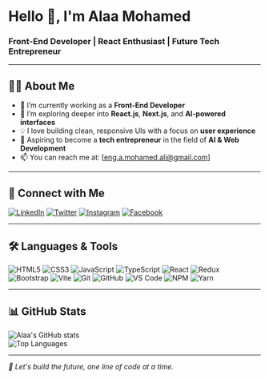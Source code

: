 # Hello 👋, I'm Alaa Mohamed  
### Front-End Developer | React Enthusiast | Future Tech Entrepreneur

---

## 👨‍💻 About Me

- 🔭 I’m currently working as a **Front-End Developer**
- 🌱 I’m exploring deeper into **React.js**, **Next.js**, and **AI-powered interfaces**
- 💡 I love building clean, responsive UIs with a focus on **user experience**
- 🎯 Aspiring to become a **tech entrepreneur** in the field of **AI & Web Development**
- 📫 You can reach me at: [eng.a.mohamed.ali@gmail.com]

---

## 🔗 Connect with Me

[![LinkedIn](https://img.shields.io/badge/-LinkedIn-blue?logo=linkedin)](https://www.linkedin.com/in/alaa-mohamed-871ab82a2/)  [![Twitter](https://img.shields.io/badge/-Twitter-1DA1F2?logo=twitter&logoColor=white)](https://twitter.com/your_handle)  [![Instagram](https://img.shields.io/badge/-Instagram-E4405F?logo=instagram&logoColor=white)](https://instagram.com/your_handle)  [![Facebook](https://img.shields.io/badge/-Facebook-1877F2?logo=facebook&logoColor=white)](https://facebook.com/your_handle)

---

## 🛠️ Languages & Tools

![HTML5](https://img.shields.io/badge/-HTML5-E34F26?logo=html5&logoColor=white)
![CSS3](https://img.shields.io/badge/-CSS3-1572B6?logo=css3&logoColor=white)
![JavaScript](https://img.shields.io/badge/-JavaScript-F7DF1E?logo=javascript&logoColor=black)
![TypeScript](https://img.shields.io/badge/-TypeScript-3178C6?logo=typescript&logoColor=white)
![React](https://img.shields.io/badge/-React-20232A?logo=react&logoColor=61DAFB)
![Redux](https://img.shields.io/badge/-Redux-593D88?logo=redux&logoColor=white)
![Bootstrap](https://img.shields.io/badge/-Bootstrap-563D7C?logo=bootstrap&logoColor=white)
![Vite](https://img.shields.io/badge/-Vite-646CFF?logo=vite&logoColor=white)
![Git](https://img.shields.io/badge/-Git-F05032?logo=git&logoColor=white)
![GitHub](https://img.shields.io/badge/-GitHub-181717?logo=github&logoColor=white)
![VS Code](https://img.shields.io/badge/-VSCode-007ACC?logo=visual-studio-code&logoColor=white)
![NPM](https://img.shields.io/badge/-npm-CB3837?logo=npm&logoColor=white)
![Yarn](https://img.shields.io/badge/-Yarn-2C8EBB?logo=yarn&logoColor=white)

---

## 📊 GitHub Stats

![Alaa's GitHub stats](https://github-readme-stats.vercel.app/api?username=alaa-mohamed&show_icons=true&theme=radical)  
![Top Languages](https://github-readme-stats.vercel.app/api/top-langs/?username=alaa-mohamed&layout=compact&theme=radical)

---

_🚀 Let's build the future, one line of code at a time._
